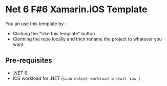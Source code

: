 # Net 6 F#6 Xamarin.iOS Template

You an use this template by : 
 - Clicking the "Use this template" button 
 - Clonning the repo locally and then rename the project to whatever you want
 
## Pre-requisites

* .NET 6
* iOS workload for .NET (`sudo dotnet workload install ios `)
